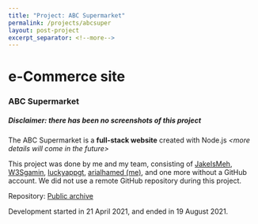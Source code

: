```yaml
---
title: "Project: ABC Supermarket"
permalink: /projects/abcsuper
layout: post-project
excerpt_separator: <!--more-->
---
```


<h1 class="text-center">e-Commerce site</h1>
<h3 class="text-center">ABC Supermarket</h3>

##### **Disclaimer**: there has been no screenshots of this project

The ABC Supermarket is a **full-stack website** created with Node.js <!--more-->_&lt;more details will come in the future&gt;_

This project was done by me and my team, consisting of <a href="https://github.com/JakeIsMeh">JakeIsMeh</a>, <a href="https://github.com/W3Sgamin">W3Sgamin</a>, <a href="https://github.com/luckyappgt">luckyappgt</a>, <a href="https://github.com/arialhamed">arialhamed (me)</a>, and one more without a GitHub account. We did not use a remote GitHub repository during this project.

Repository: <a href="https://github.com/arialhamed/IT2155-fullstackdevproj">Public archive</a>

Development started in <span class="timestamp">21 April 2021</span>, and ended in <span class="timestamp">19 August 2021</span>.